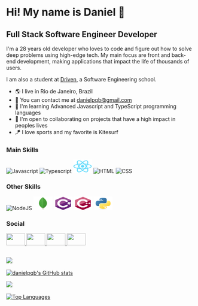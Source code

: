 Hi! My name is Daniel 👋
==========================

Full Stack Software Engineer Developer
-----------------------------

I'm a 28 years old developer who loves to code and figure out how to solve deep problems using high-edge tech.
My main focus are front and back-end development, making applications that impact the life of thousands of users.

I am also a student at [Driven](https://www.driven.com.br/), a Software Engineering school.

* 🌎 I live in Rio de Janeiro, Brazil
* 📧 You can contact me at [danielpqb@gmail.com](mailto:danielpqb@gmail.com)
* 🧠 I'm learning Advanced Javascript and TypeScript programming languages
* 🤝 I'm open to collaborating on projects that have a high impact in peoples lives
* 🪁 I love sports and my favorite is Kitesurf

### Main Skills

<div>
    <img src="https://raw.githubusercontent.com/danielcranney/readme-generator/main/public/icons/skills/javascript-colored.svg"
        width="50" height="36" alt="Javascript" />
    <img src="https://raw.githubusercontent.com/danielcranney/readme-generator/main/public/icons/skills/typescript-colored.svg"
        width="50" height="36" alt="Typescript" />
    <img src="https://raw.githubusercontent.com/devicons/devicon/master/icons/react/react-original.svg" width="50"
        height="36" alt="React" />
    <img src="https://raw.githubusercontent.com/danielcranney/readme-generator/main/public/icons/skills/html5-colored.svg"
        width="50" height="36" alt="HTML" />
    <img src="https://raw.githubusercontent.com/danielcranney/readme-generator/main/public/icons/skills/css3-colored.svg"
        width="50" height="36" alt="CSS" />
</div>

### Other Skills

<div>
    <img src="https://raw.githubusercontent.com/danielcranney/readme-generator/main/public/icons/skills/nodejs-colored.svg"
        width="50" height="36" alt="NodeJS" />
    <img src="https://raw.githubusercontent.com/devicons/devicon/master/icons/mongodb/mongodb-original.svg" width="50"
        height="36" alt="MongoDB" />
    <img src="https://raw.githubusercontent.com/devicons/devicon/master/icons/csharp/csharp-original.svg" width="50"
        height="36" alt="C#" />
    <img src="https://raw.githubusercontent.com/devicons/devicon/master/icons/cplusplus/cplusplus-original.svg" width="50" height="36"
        alt="C" />
    <img src="https://raw.githubusercontent.com/devicons/devicon/master/icons/python/python-original.svg" width="50"
        height="36" alt="Python" />
</div>

### Social

<div>
    <a href="mailto:danielpqb@gmail.com" target="_blank" rel="noreferrer">
        <img src="https://raw.githubusercontent.com/maurodesouza/profile-readme-generator/master/src/assets/icons/social/gmail/default.svg"
            width="50" height="32" />
    </a>
    <a href="https://discord.com/users/" target="_blank" rel="noreferrer">
        <img src="https://raw.githubusercontent.com/danielcranney/readme-generator/main/public/icons/socials/discord.svg"
            width="50" height="32" />
    </a>
    <a href="https://www.linkedin.com/in/daniel-pq-barros" target="_blank" rel="noreferrer">
        <img src="https://raw.githubusercontent.com/danielcranney/readme-generator/main/public/icons/socials/linkedin.svg"
            width="50" height="32" />
    </a>
    <a href="https://www.instagram.com/danielpqb/" target="_blank" rel="noreferrer">
        <img src="https://raw.githubusercontent.com/maurodesouza/profile-readme-generator/master/src/assets/icons/social/instagram/default.svg"
            width="50" height="32" />
    </a>

    
</div>

##

<a href="https://github.com/danielpqb?tab=followers" target="_blank" rel="noreferrer"><img
        src="https://img.shields.io/github/followers/danielpqb?logo=github&style=for-the-badge&color=3382ed&labelColor=171717" /></a>

<a href="http://www.github.com/danielpqb"><img
        src="https://github-readme-stats.vercel.app/api?username=danielpqb&show_icons=true&hide=&count_private=true&title_color=3382ed&text_color=ffffff&icon_color=3382ed&bg_color=171717&hide_border=true&show_icons=true"
        alt="danielpqb's GitHub stats" /></a>

<a href="http://www.github.com/danielpqb"><img
        src="https://github-readme-streak-stats.herokuapp.com/?user=danielpqb&stroke=ffffff&background=171717&ring=3382ed&fire=3382ed&currStreakNum=ffffff&currStreakLabel=3382ed&sideNums=ffffff&sideLabels=ffffff&dates=ffffff&hide_border=true" /></a>

<a href="https://github.com/danielpqb" align="left"><img
        src="https://github-readme-stats.vercel.app/api/top-langs/?username=danielpqb&layout=compact&title_color=3382ed&text_color=ffffff&icon_color=3382ed&bg_color=171717&hide_border=true&locale=en&custom_title=Top%20%Languages"
        alt="Top Languages" /></a>
